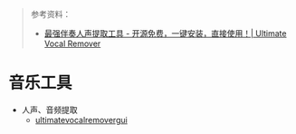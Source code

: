 > 参考资料：
>
> - [最强伴奏人声提取工具 - 开源免费，一键安装，直接使用！| Ultimate Vocal Remover](https://www.bilibili.com/video/BV1ga411S7gP)

# 音乐工具

- 人声、音频提取
  - [ultimatevocalremovergui](https://github.com/Anjok07/ultimatevocalremovergui)